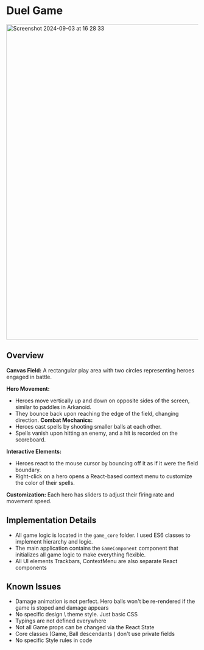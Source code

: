 # Duel Game

<img width="825" alt="Screenshot 2024-09-03 at 16 28 33" src="https://github.com/user-attachments/assets/0707b8be-a778-4db8-a8d5-8abe4bdda371">

## Overview

**Canvas Field:** A rectangular play area with two circles representing heroes engaged in battle.

**Hero Movement:**
- Heroes move vertically up and down on opposite sides of the screen, similar to paddles in Arkanoid.
- They bounce back upon reaching the edge of the field, changing direction.
**Combat Mechanics:**
- Heroes cast spells by shooting smaller balls at each other.
- Spells vanish upon hitting an enemy, and a hit is recorded on the scoreboard.
  
**Interactive Elements:**
- Heroes react to the mouse cursor by bouncing off it as if it were the field boundary.
- Right-click on a hero opens a React-based context menu to customize the color of their spells.

**Customization:**
Each hero has sliders to adjust their firing rate and movement speed.

## Implementation Details

- All game logic is located in the `game_core` folder. I used ES6 classes to implement hierarchy and logic.
- The main application contains the `GameComponent` component that initializes all game logic to make everything flexible.
- All UI elements Trackbars, ContextMenu are also separate React components 

## Known Issues

- Damage animation is not perfect. Hero balls won't be re-rendered if the game is stoped and damage appears
- No specific design \ theme style. Just basic CSS
- Typings are not defined everywhere
- Not all Game props can be changed via the React State
- Core classes (Game, Ball descendants ) don't use private fields
- No specific Style rules in code 
  
